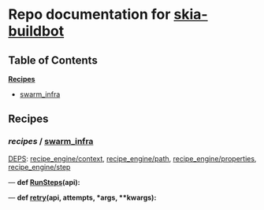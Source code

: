 <!--- AUTOGENERATED BY `./recipes.py test train` -->
# Repo documentation for [skia-buildbot]()
## Table of Contents

**[Recipes](#Recipes)**
  * [swarm_infra](#recipes-swarm_infra)
## Recipes

### *recipes* / [swarm\_infra](/infra/bots/recipes/swarm_infra.py)

[DEPS](/infra/bots/recipes/swarm_infra.py#13): [recipe\_engine/context][recipe_engine/recipe_modules/context], [recipe\_engine/path][recipe_engine/recipe_modules/path], [recipe\_engine/properties][recipe_engine/recipe_modules/properties], [recipe\_engine/step][recipe_engine/recipe_modules/step]

&mdash; **def [RunSteps](/infra/bots/recipes/swarm_infra.py#36)(api):**

&mdash; **def [retry](/infra/bots/recipes/swarm_infra.py#24)(api, attempts, \*args, \*\*kwargs):**

[recipe_engine/recipe_modules/context]: https://chromium.googlesource.com/infra/luci/recipes-py.git/+/53f8e3450bf14f7bad9c585a4b9d6cf49768e72f/README.recipes.md#recipe_modules-context
[recipe_engine/recipe_modules/path]: https://chromium.googlesource.com/infra/luci/recipes-py.git/+/53f8e3450bf14f7bad9c585a4b9d6cf49768e72f/README.recipes.md#recipe_modules-path
[recipe_engine/recipe_modules/properties]: https://chromium.googlesource.com/infra/luci/recipes-py.git/+/53f8e3450bf14f7bad9c585a4b9d6cf49768e72f/README.recipes.md#recipe_modules-properties
[recipe_engine/recipe_modules/step]: https://chromium.googlesource.com/infra/luci/recipes-py.git/+/53f8e3450bf14f7bad9c585a4b9d6cf49768e72f/README.recipes.md#recipe_modules-step
